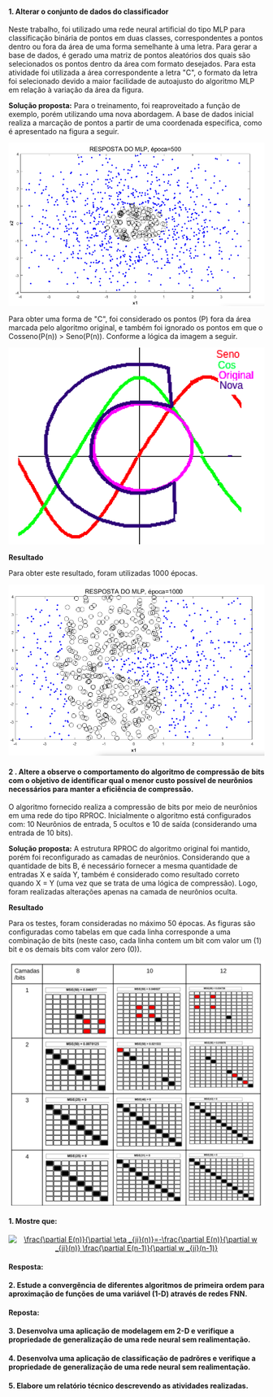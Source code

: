 #### 1. Alterar o conjunto de dados do classificador

Neste trabalho, foi utilizado uma rede neural artificial do tipo MLP para classificação binária de pontos em duas classes, correspondentes a pontos dentro ou fora da área de uma forma semelhante à uma letra. Para gerar a base de dados, é gerado uma matriz de pontos aleatórios dos quais são selecionados os pontos dentro da área com formato desejados. Para esta atividade foi utilizada a área correspondente a letra "C", o formato da letra foi selecionado devido a maior facilidade de autoajusto do algoritmo MLP em relação à variação da área da figura.

**Solução proposta:** Para o treinamento, foi reaproveitado a função de exemplo, porém utilizando uma nova abordagem. A base de dados inicial realiza a marcação de pontos a partir de uma coordenada especifica, como é apresentado na figura a seguir.

![enter image description here](https://github.com/JoseRaimundo/mestrado_ia/blob/master/06-primero_projeto/img/resultado_o.png)

Para obter uma forma de "C", foi considerado os pontos (P) fora da área marcada pelo algoritmo original, e também foi ignorado os pontos em que o Cosseno(P(n)) > Seno(P(n)). Conforme a lógica da imagem a seguir.

![enter image description here](https://github.com/JoseRaimundo/mestrado_ia/blob/master/06-primero_projeto/img/area_c.png)

**Resultado**

Para obter este resultado, foram utilizadas 1000 épocas.

![enter image description here](https://github.com/JoseRaimundo/mestrado_ia/blob/master/06-primero_projeto/img/resultado_c.png)




####  2 . Altere a observe o comportamento do algoritmo de compressão de bits com o objetivo de identificar qual o menor custo possível  de neurônios necessários para manter a eficiência de compressão.
O algoritmo fornecido realiza a compressão de bits por meio de neurônios em uma rede do tipo RPROC. Inicialmente o algoritmo está configurados com: 10 Neurônios de entrada, 5 ocultos e 10 de saída (considerando uma entrada de 10 bits). 

**Solução proposta:** A estrutura RPROC do algoritmo original foi mantido, porém foi reconfigurado as camadas de neurônios. Considerando que a quantidade de bits B, é necessário fornecer a mesma quantidade de entradas X e saída Y, também é considerado como resultado correto quando X = Y (uma vez que se trata de uma lógica de compressão). Logo, foram realizadas alterações apenas na camada de neurônios oculta. 

**Resultado** 

Para os testes, foram consideradas no máximo 50 épocas. As figuras são configuradas como tabelas em que cada linha corresponde a uma combinação de bits (neste caso, cada linha contem um bit com valor um (1) bit e os demais bits com valor zero (0)).
 
 ![enter image description here](https://github.com/JoseRaimundo/mestrado_ia/blob/master/06-primero_projeto/img/encoder.png)



#### 1. Mostre que:
<center><a href="https://www.codecogs.com/eqnedit.php?latex=\frac{\partial&space;E(n)}{\partial&space;\eta&space;_{ji}(n)}=-\frac{\partial&space;E(n)}{\partial&space;w&space;_{ji}(n)}&space;\frac{\partial&space;E(n-1)}{\partial&space;w&space;_{ji}(n-1)}" target="_blank"><img src="https://latex.codecogs.com/gif.latex?\frac{\partial&space;E(n)}{\partial&space;\eta&space;_{ji}(n)}=-\frac{\partial&space;E(n)}{\partial&space;w&space;_{ji}(n)}&space;\frac{\partial&space;E(n-1)}{\partial&space;w&space;_{ji}(n-1)}" title="\frac{\partial E(n)}{\partial \eta _{ji}(n)}=-\frac{\partial E(n)}{\partial w _{ji}(n)} \frac{\partial E(n-1)}{\partial w _{ji}(n-1)}" /></a></center>

#### Resposta:

#### 2. Estude a convergência de diferentes algoritmos de primeira ordem para aproximação de funções de uma variável (1-D) através de redes FNN.

#### Reposta:

#### 3. Desenvolva uma aplicação de modelagem em 2-D e verifique a propriedade de generalização de uma rede neural sem realimentação.


#### 4. Desenvolva uma aplicação de classificação de padrõres e verifique a propriedade de generalização de uma rede neural sem realimentação.

#### 5. Elabore um relatório técnico descrevendo as atividades realizadas.




